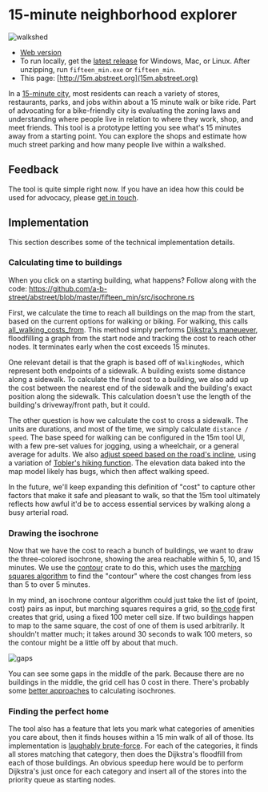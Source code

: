 # 15-minute neighborhood explorer

![walkshed](walkshed.gif)

- [Web version](http://play.abstreet.org/0.3.8/fifteen_min.html)
- To run locally, get the
  [latest release](https://github.com/a-b-street/abstreet/releases) for Windows,
  Mac, or Linux. After unzipping, run `fifteen_min.exe` or `fifteen_min`.
- This page: [http://15m.abstreet.org](15m.abstreet.org)

In a
[15-minute city](https://crosscut.com/focus/2020/11/seattle-could-become-next-15-minute-city),
most residents can reach a variety of stores, restaurants, parks, and jobs
within about a 15 minute walk or bike ride. Part of advocating for a
bike-friendly city is evaluating the zoning laws and understanding where people
live in relation to where they work, shop, and meet friends. This tool is a
prototype letting you see what's 15 minutes away from a starting point. You can
explore the shops and estimate how much street parking and how many people live
within a walkshed.

## Feedback

The tool is quite simple right now. If you have an idea how this could be used
for advocacy, please
[get in touch](https://github.com/a-b-street/abstreet/issues/393).

## Implementation

This section describes some of the technical implementation details.

### Calculating time to buildings

When you click on a starting building, what happens? Follow along with the code:
<https://github.com/a-b-street/abstreet/blob/master/fifteen_min/src/isochrone.rs>

First, we calculate the time to reach all buildings on the map from the start,
based on the current options for walking or biking. For walking, this calls
[all_walking_costs_from](https://github.com/a-b-street/abstreet/blob/master/map_model/src/connectivity/walking.rs).
This method simply performs
[Dijkstra's maneuever](https://en.wikipedia.org/wiki/Dijkstra%27s_algorithm),
floodfilling a graph from the start node and tracking the cost to reach other
nodes. It terminates early when the cost exceeds 15 minutes.

One relevant detail is that the graph is based off of `WalkingNodes`, which
represent both endpoints of a sidewalk. A building exists some distance along a
sidewalk. To calculate the final cost to a building, we also add up the cost
between the nearest end of the sidewalk and the building's exact position along
the sidewalk. This calculation doesn't use the length of the building's
driveway/front path, but it could.

The other question is how we calculate the cost to cross a sidewalk. The units
are durations, and most of the time, we simply calculate `distance / speed`. The
base speed for walking can be configured in the 15m tool UI, with a few pre-set
values for jogging, using a wheelchair, or a general average for adults. We also
[adjust speed based on the road's incline](https://github.com/a-b-street/abstreet/blob/8826af31cba342662694014e549322a727605339/map_model/src/traversable.rs#L315),
using a variation of
[Tobler's hiking function](https://en.wikipedia.org/wiki/Tobler%27s_hiking_function).
The elevation data baked into the map model likely has bugs, which then affect
walking speed.

In the future, we'll keep expanding this definition of "cost" to capture other
factors that make it safe and pleasant to walk, so that the 15m tool ultimately
reflects how awful it'd be to access essential services by walking along a busy
arterial road.

### Drawing the isochrone

Now that we have the cost to reach a bunch of buildings, we want to draw the
three-colored isochrone, showing the area reachable within 5, 10, and 15
minutes. We use the [contour](https://crates.io/crates/contour) crate to do
this, which uses the
[marching squares algorithm](https://en.wikipedia.org/wiki/Marching_squares) to
find the "contour" where the cost changes from less than 5 to over 5 minutes.

In my mind, an isochrone contour algorithm could just take the list of (point,
cost) pairs as input, but marching squares requires a grid, so
[the code](https://github.com/a-b-street/abstreet/blob/8826af31cba342662694014e549322a727605339/fifteen_min/src/isochrone.rs#L126)
first creates that grid, using a fixed 100 meter cell size. If two buildings
happen to map to the same square, the cost of one of them is used arbitrarily.
It shouldn't matter much; it takes around 30 seconds to walk 100 meters, so the
contour might be a little off by about that much.

![gaps](gaps.png)

You can see some gaps in the middle of the park. Because there are no buildings
in the middle, the grid cell has 0 cost in there. There's probably some
[better approaches](https://github.com/a-b-street/abstreet/issues/669) to
calculating isochrones.

### Finding the perfect home

The tool also has a feature that lets you mark what categories of amenities you
care about, then it finds houses within a 15 min walk of all of those. Its
implementation is
[laughably brute-force](https://github.com/a-b-street/abstreet/blob/8826af31cba342662694014e549322a727605339/fifteen_min/src/find_home.rs#L84).
For each of the categories, it finds all stores matching that category, then
does the Dijkstra's floodfill from each of those buildings. An obvious speedup
here would be to perform Dijkstra's just once for each category and insert all
of the stores into the priority queue as starting nodes.
